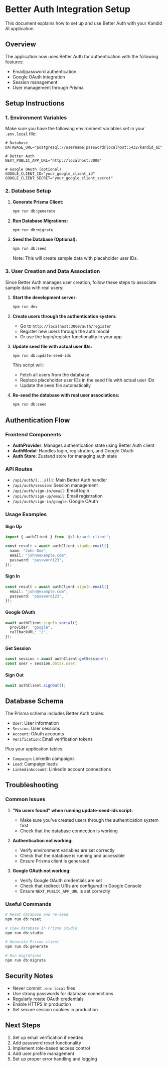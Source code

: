 # Better Auth Integration Setup

This document explains how to set up and use Better Auth with your Kandid AI application.

## Overview

The application now uses Better Auth for authentication with the following features:
- Email/password authentication
- Google OAuth integration
- Session management
- User management through Prisma

## Setup Instructions

### 1. Environment Variables

Make sure you have the following environment variables set in your `.env.local` file:

```env
# Database
DATABASE_URL="postgresql://username:password@localhost:5432/kandid_ai"

# Better Auth
NEXT_PUBLIC_APP_URL="http://localhost:3000"

# Google OAuth (optional)
GOOGLE_CLIENT_ID="your_google_client_id"
GOOGLE_CLIENT_SECRET="your_google_client_secret"
```

### 2. Database Setup

1. **Generate Prisma Client:**
   ```bash
   npm run db:generate
   ```

2. **Run Database Migrations:**
   ```bash
   npm run db:migrate
   ```

3. **Seed the Database (Optional):**
   ```bash
   npm run db:seed
   ```
   Note: This will create sample data with placeholder user IDs.

### 3. User Creation and Data Association

Since Better Auth manages user creation, follow these steps to associate sample data with real users:

1. **Start the development server:**
   ```bash
   npm run dev
   ```

2. **Create users through the authentication system:**
   - Go to `http://localhost:3000/auth/register`
   - Register new users through the auth modal
   - Or use the login/register functionality in your app

3. **Update seed file with actual user IDs:**
   ```bash
   npm run db:update-seed-ids
   ```
   This script will:
   - Fetch all users from the database
   - Replace placeholder user IDs in the seed file with actual user IDs
   - Update the seed file automatically

4. **Re-seed the database with real user associations:**
   ```bash
   npm run db:seed
   ```

## Authentication Flow

### Frontend Components

- **AuthProvider**: Manages authentication state using Better Auth client
- **AuthModal**: Handles login, registration, and Google OAuth
- **Auth Store**: Zustand store for managing auth state

### API Routes

- `/api/auth/[...all]`: Main Better Auth handler
- `/api/auth/session`: Session management
- `/api/auth/sign-in/email`: Email login
- `/api/auth/sign-up/email`: Email registration
- `/api/auth/sign-in/google`: Google OAuth

### Usage Examples

#### Sign Up
```typescript
import { authClient } from '@/lib/auth-client';

const result = await authClient.signUp.email({
  name: "John Doe",
  email: "john@example.com",
  password: "password123",
});
```

#### Sign In
```typescript
const result = await authClient.signIn.email({
  email: "john@example.com",
  password: "password123",
});
```

#### Google OAuth
```typescript
await authClient.signIn.social({
  provider: "google",
  callbackURL: "/",
});
```

#### Get Session
```typescript
const session = await authClient.getSession();
const user = session.data?.user;
```

#### Sign Out
```typescript
await authClient.signOut();
```

## Database Schema

The Prisma schema includes Better Auth tables:
- `User`: User information
- `Session`: User sessions
- `Account`: OAuth accounts
- `Verification`: Email verification tokens

Plus your application tables:
- `Campaign`: LinkedIn campaigns
- `Lead`: Campaign leads
- `LinkedinAccount`: LinkedIn account connections

## Troubleshooting

### Common Issues

1. **"No users found" when running update-seed-ids script:**
   - Make sure you've created users through the authentication system first
   - Check that the database connection is working

2. **Authentication not working:**
   - Verify environment variables are set correctly
   - Check that the database is running and accessible
   - Ensure Prisma client is generated

3. **Google OAuth not working:**
   - Verify Google OAuth credentials are set
   - Check that redirect URIs are configured in Google Console
   - Ensure `NEXT_PUBLIC_APP_URL` is set correctly

### Useful Commands

```bash
# Reset database and re-seed
npm run db:reset

# View database in Prisma Studio
npm run db:studio

# Generate Prisma client
npm run db:generate

# Run migrations
npm run db:migrate
```

## Security Notes

- Never commit `.env.local` files
- Use strong passwords for database connections
- Regularly rotate OAuth credentials
- Enable HTTPS in production
- Set secure session cookies in production

## Next Steps

1. Set up email verification if needed
2. Add password reset functionality
3. Implement role-based access control
4. Add user profile management
5. Set up proper error handling and logging

